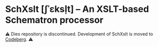 SchXslt \[ʃˈɛksl̩t\] – An XSLT-based Schematron processor
==

⚠ Dies repository is discontinued. Development of SchXslt is moved to
[Codeberg](https://codeberg.org/schxslt/schxslt). ⚠

